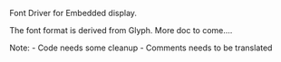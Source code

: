 Font Driver for Embedded display.

The font format is derived from Glyph. More doc to come....


Note:
	- Code needs some cleanup
	- Comments needs to be translated
